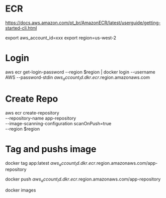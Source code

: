 # ECR

https://docs.aws.amazon.com/pt_br/AmazonECR/latest/userguide/getting-started-cli.html

export aws_account_id=xxx
export region=us-west-2

# Login

aws ecr get-login-password --region $region | docker login --username AWS --password-stdin $aws_account_id.dkr.ecr.$region.amazonaws.com

# Create Repo

aws ecr create-repository \
    --repository-name app-repository \
    --image-scanning-configuration scanOnPush=true \
    --region $region

# Tag and pushs image
docker tag app:latest $aws_account_id.dkr.ecr.$region.amazonaws.com/app-repository

docker push $aws_account_id.dkr.ecr.$region.amazonaws.com/app-repository

docker images
